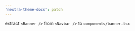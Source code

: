 ```yaml
---
'nextra-theme-docs': patch
---
```


extract `<Banner />` from `<Navbar />` to `components/banner.tsx`
